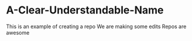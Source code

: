 # A-Clear-Understandable-Name
This is an example of creating a repo
We are making some edits
Repos are awesome
